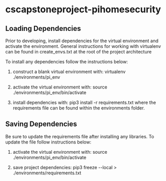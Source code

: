 # cscapstoneproject-pihomesecurity

## Loading Dependencies
Prior to developing, install dependencies for the virtual environment and activate the environment. General instructions for working with virtualenv can be found in create_envs.txt at the root of the project architecture

To install any dependencies follow the instructions below:

1) construct a blank virtual environment with:
 virtualenv ./environments/pi_env

2) activate the virtual environment with:
 source ./environments/pi_env/bin/activate

3) install dependencies with:
 pip3 install -r requirements.txt
 where the requirements file can be found within the environments folder.

## Saving Dependencies
Be sure to update the requirements file after installing any libraries. To update the file follow instructions below:

1) activate the virtual environment with:
 source ./environments/pi_env/bin/activate

2) save project dependencies:
 pip3 freeze --local > ./environments/requirements.txt